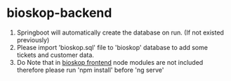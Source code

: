 # bioskop-backend
1. Springboot will automatically create the database on run. (If not existed previously)
2. Please import 'bioskop.sql' file to 'bioskop' database to add some tickets and customer data.
3. Do Note that in [bioskop frontend](https://github.com/thexeons/bioskop-frontend) node modules are not included therefore please run 'npm install' before 'ng serve'